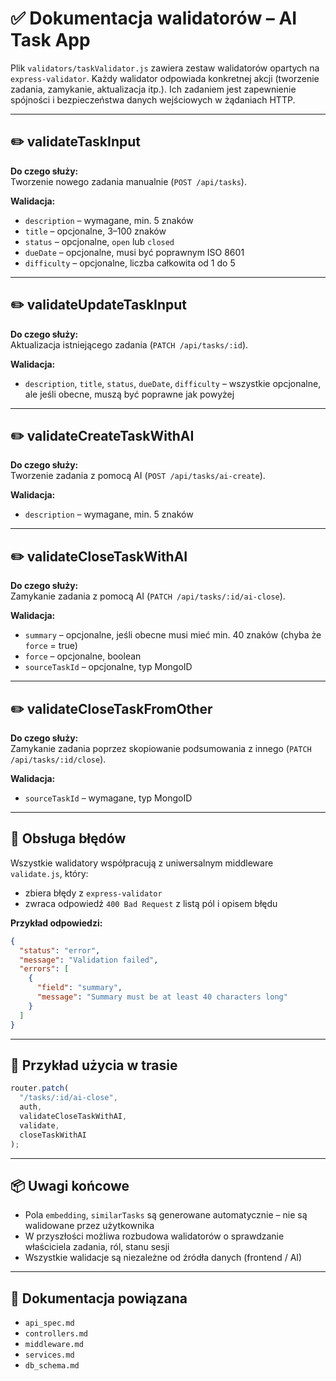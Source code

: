 # ✅ Dokumentacja walidatorów – AI Task App

Plik `validators/taskValidator.js` zawiera zestaw walidatorów opartych na `express-validator`. Każdy walidator odpowiada konkretnej akcji (tworzenie zadania, zamykanie, aktualizacja itp.). Ich zadaniem jest zapewnienie spójności i bezpieczeństwa danych wejściowych w żądaniach HTTP.

---

## ✏️ validateTaskInput

**Do czego służy:**  
Tworzenie nowego zadania manualnie (`POST /api/tasks`).

**Walidacja:**

- `description` – wymagane, min. 5 znaków
- `title` – opcjonalne, 3–100 znaków
- `status` – opcjonalne, `open` lub `closed`
- `dueDate` – opcjonalne, musi być poprawnym ISO 8601
- `difficulty` – opcjonalne, liczba całkowita od 1 do 5

---

## ✏️ validateUpdateTaskInput

**Do czego służy:**  
Aktualizacja istniejącego zadania (`PATCH /api/tasks/:id`).

**Walidacja:**

- `description`, `title`, `status`, `dueDate`, `difficulty` – wszystkie opcjonalne, ale jeśli obecne, muszą być poprawne jak powyżej

---

## ✏️ validateCreateTaskWithAI

**Do czego służy:**  
Tworzenie zadania z pomocą AI (`POST /api/tasks/ai-create`).

**Walidacja:**

- `description` – wymagane, min. 5 znaków

---

## ✏️ validateCloseTaskWithAI

**Do czego służy:**  
Zamykanie zadania z pomocą AI (`PATCH /api/tasks/:id/ai-close`).

**Walidacja:**

- `summary` – opcjonalne, jeśli obecne musi mieć min. 40 znaków (chyba że `force` = true)
- `force` – opcjonalne, boolean
- `sourceTaskId` – opcjonalne, typ MongoID

---

## ✏️ validateCloseTaskFromOther

**Do czego służy:**  
Zamykanie zadania poprzez skopiowanie podsumowania z innego (`PATCH /api/tasks/:id/close`).

**Walidacja:**

- `sourceTaskId` – wymagane, typ MongoID

---

## 🧩 Obsługa błędów

Wszystkie walidatory współpracują z uniwersalnym middleware `validate.js`, który:

- zbiera błędy z `express-validator`
- zwraca odpowiedź `400 Bad Request` z listą pól i opisem błędu

**Przykład odpowiedzi:**

```json
{
  "status": "error",
  "message": "Validation failed",
  "errors": [
    {
      "field": "summary",
      "message": "Summary must be at least 40 characters long"
    }
  ]
}
```

---

## 🔁 Przykład użycia w trasie

```js
router.patch(
  "/tasks/:id/ai-close",
  auth,
  validateCloseTaskWithAI,
  validate,
  closeTaskWithAI
);
```

---

## 📦 Uwagi końcowe

- Pola `embedding`, `similarTasks` są generowane automatycznie – nie są walidowane przez użytkownika
- W przyszłości możliwa rozbudowa walidatorów o sprawdzanie właściciela zadania, ról, stanu sesji
- Wszystkie walidacje są niezależne od źródła danych (frontend / AI)

---

## 📄 Dokumentacja powiązana

- `api_spec.md`
- `controllers.md`
- `middleware.md`
- `services.md`
- `db_schema.md`
